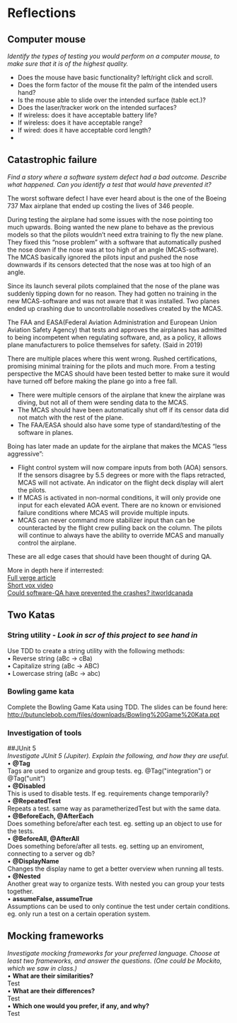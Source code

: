 # Reflections  

## Computer mouse
*Identify the types of testing you would perform on a computer mouse, to
make sure that it is of the highest quality.*

- Does the mouse have basic functionality? left/right click and scroll. 
- Does the form factor of the mouse fit the palm of the intended users hand?
- Is the mouse able to slide over the intended surface (table ect.)?
- Does the laser/tracker work on the intended surfaces?
- If wireless: does it have acceptable battery life?
- If wireless: does it have acceptable range?
- If wired: does it have acceptable cord length?
- 

## Catastrophic failure
*Find a story where a software system defect had a bad outcome. Describe
what happened. Can you identify a test that would have prevented it?*
  
The worst software defect I have ever heard about is the one of the Boeing 737 Max airplane that ended up costing the lives of 346 people.   
  
During testing the airplane had some issues with the nose pointing too much upwards. Boing wanted the new plane to behave as the previous models so that the pilots wouldn’t need extra training to fly the new plane. They fixed this “nose problem” with a software that automatically pushed the nose down if the nose was at too high of an angle (MCAS-software).
The MCAS basically ignored the pilots input and pushed the nose downwards if its censors detected that the nose was at too high of an angle.   
  
Since its launch several pilots complained that the nose of the plane was suddenly tipping down for no reason. They had gotten no training in the new MCAS-software and was not aware that it was installed. Two planes ended up crashing due to uncontrollable nosedives created by the MCAS.  

The FAA and EASA(Federal Aviation Administration and European Union Aviation Safety Agency) that tests and approves the airplanes has admitted to being incompetent when regulating software, and, as a policy, it allows plane manufacturers to police themselves for safety. (Said in 2019)

There are multiple places where this went wrong. Rushed certifications, promising minimal training for the pilots and much more. 
From a testing perspective the MCAS should have been tested better to make sure it would have turned off before making the plane go into a free fall. 
-	There were multiple censors of the airplane that knew the airplane was diving, but not all of them were sending data to the MCAS.
-	The MCAS should have been automatically shut off if its censor data did not match with the rest of the plane.  
-   The FAA/EASA should also have some type of standard/testing of the software in planes. 

Boing has later made an update for the airplane that makes the MCAS “less aggressive”:
- Flight control system will now compare inputs from both (AOA) sensors. If the sensors disagree by 5.5 degrees or more with the flaps retracted, MCAS will not activate. An indicator on the flight deck display will alert the pilots.  
- If MCAS is activated in non-normal conditions, it will only provide one input for each elevated AOA event. There are no known or envisioned failure conditions where MCAS will provide multiple inputs.  
- MCAS can never command more stabilizer input than can be counteracted by the flight crew pulling back on the column. The pilots will continue to always have the ability to override MCAS and manually control the airplane.  
  
These are all edge cases that should have been thought of during QA. 

More in depth here if interrested:    
[Full verge article](https://www.theverge.com/2019/5/2/18518176/boeing-737-max-crash-problems-human-error-mcas-faa)  
[Short vox video](https://www.youtube.com/watch?v=H2tuKiiznsY)  
[Could software-QA have prevented the crashes? itworldcanada](https://www.itworldcanada.com/article/could-software-quality-assurance-processes-have-prevented-the-boeing-737-max-crash/417713)  


## Two Katas  

### String utility - *Look in scr of this project to see hand in* 
Use TDD to create a string utility with the following methods:  
• Reverse string (aBc -> cBa)  
• Capitalize string (aBc -> ABC)  
• Lowercase string (aBc -> abc)  
  

  
### Bowling game kata
Complete the Bowling Game Kata using TDD. The slides can be found here:  
http://butunclebob.com/files/downloads/Bowling%20Game%20Kata.ppt  


### Investigation of tools  
##JUnit 5  
*Investigate JUnit 5 (Jupiter). Explain the following, and how they are useful.*  
• **@Tag**  
Tags are used to organize and group tests. eg. @Tag("integration") or @Tag("unit")  
• **@Disabled**  
This is used to disable tests. If eg. requirements change temporarily?  
• **@RepeatedTest**  
Repeats a test. same way as parametherizedTest but with the same data.  
• **@BeforeEach, @AfterEach**  
Does something before/after each test. eg. setting up an object to use for the tests.  
• **@BeforeAll, @AfterAll**  
Does something before/after all tests. eg. setting up an enviroment, connecting to a server og db?  
• **@DisplayName**  
Changes the display name to get a better overview when running all tests.  
• **@Nested**  
Another great way to organize tests. With nested you can group your tests together.   
• **assumeFalse, assumeTrue**  
Assumptions can be used to only continue the test under certain conditions. eg. only run a test on a certain operation system.  

## Mocking frameworks  
*Investigate mocking frameworks for your preferred language. Choose at least
two frameworks, and answer the questions. (One could be Mockito, which
we saw in class.)*  
• **What are their similarities?**  
Test  
• **What are their differences?**  
Test  
• **Which one would you prefer, if any, and why?**  
Test  

